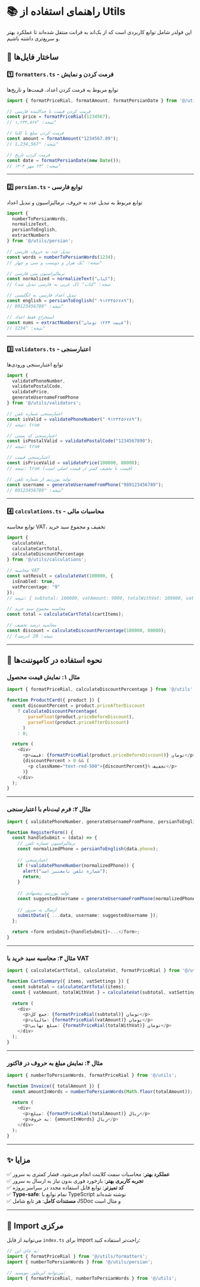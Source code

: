# 📚 راهنمای استفاده از Utils

این فولدر شامل توابع کاربردی است که از بک‌اند به فرانت منتقل شده‌اند تا عملکرد بهتر و سریع‌تری داشته باشیم.

## 📁 ساختار فایل‌ها

### 1️⃣ `formatters.ts` - فرمت کردن و نمایش

توابع مربوط به فرمت کردن اعداد، قیمت‌ها و تاریخ‌ها

```typescript
import { formatPriceRial, formatAmount, formatPersianDate } from '@/utils/formatters';

// فرمت کردن قیمت با جداکننده فارسی
const price = formatPriceRial(1234567);
// نتیجه: "۱,۲۳۴,۵۶۷"

// فرمت کردن مبلغ با کاما
const amount = formatAmount("1234567.89");
// نتیجه: "1,234,567"

// فرمت کردن تاریخ
const date = formatPersianDate(new Date());
// نتیجه: "۲۴ مهر ۱۴۰۴"
```

---

### 2️⃣ `persian.ts` - توابع فارسی

توابع مربوط به تبدیل عدد به حروف، نرمالیزاسیون و تبدیل اعداد

```typescript
import { 
  numberToPersianWords, 
  normalizeText, 
  persianToEnglish,
  extractNumbers 
} from '@/utils/persian';

// تبدیل عدد به حروف فارسی
const words = numberToPersianWords(1234);
// نتیجه: "یک هزار و دویست و سی و چهار"

// نرمالیزاسیون متن فارسی
const normalized = normalizeText("كتاب");
// نتیجه: "کتاب" (ک عربی به فارسی تبدیل شد)

// تبدیل اعداد فارسی به انگلیسی
const english = persianToEnglish("۰۹۱۲۳۴۵۶۷۸۹");
// نتیجه: "09123456789"

// استخراج فقط اعداد
const nums = extractNumbers("قیمت ۱۲۳۴ تومان");
// نتیجه: "1234"
```

---

### 3️⃣ `validators.ts` - اعتبارسنجی

توابع اعتبارسنجی ورودی‌ها

```typescript
import { 
  validatePhoneNumber, 
  validatePostalCode,
  validatePrice,
  generateUsernameFromPhone 
} from '@/utils/validators';

// اعتبارسنجی شماره تلفن
const isValid = validatePhoneNumber("۰۹۱۲۳۴۵۶۷۸۹");
// نتیجه: true

// اعتبارسنجی کد پستی
const isPostalValid = validatePostalCode("1234567890");
// نتیجه: true

// اعتبارسنجی قیمت
const isPriceValid = validatePrice(100000, 80000);
// نتیجه: true (قیمت با تخفیف کمتر از قیمت اصلی است)

// تولید یوزرنیم از شماره تلفن
const username = generateUsernameFromPhone("989123456789");
// نتیجه: "09123456789"
```

---

### 4️⃣ `calculations.ts` - محاسبات مالی

توابع محاسبه VAT، تخفیف و مجموع سبد خرید

```typescript
import { 
  calculateVat, 
  calculateCartTotal,
  calculateDiscountPercentage 
} from '@/utils/calculations';

// محاسبه VAT
const vatResult = calculateVat(100000, { 
  isEnabled: true, 
  vatPercentage: "9" 
});
// نتیجه: { subtotal: 100000, vatAmount: 9000, totalWithVat: 109000, vatPercentage: 9 }

// محاسبه مجموع سبد خرید
const total = calculateCartTotal(cartItems);

// محاسبه درصد تخفیف
const discount = calculateDiscountPercentage(100000, 80000);
// نتیجه: 20 (درصد)
```

---

## 🎯 نحوه استفاده در کامپوننت‌ها

### مثال ۱: نمایش قیمت محصول

```typescript
import { formatPriceRial, calculateDiscountPercentage } from '@/utils';

function ProductCard({ product }) {
  const discountPercent = product.priceAfterDiscount 
    ? calculateDiscountPercentage(
        parseFloat(product.priceBeforeDiscount),
        parseFloat(product.priceAfterDiscount)
      )
    : 0;

  return (
    <div>
      <p>قیمت: {formatPriceRial(product.priceBeforeDiscount)} تومان</p>
      {discountPercent > 0 && (
        <p className="text-red-500">{discountPercent}% تخفیف</p>
      )}
    </div>
  );
}
```

---

### مثال ۲: فرم ثبت‌نام با اعتبارسنجی

```typescript
import { validatePhoneNumber, generateUsernameFromPhone, persianToEnglish } from '@/utils';

function RegisterForm() {
  const handleSubmit = (data) => {
    // نرمالیزاسیون شماره تلفن
    const normalizedPhone = persianToEnglish(data.phone);
    
    // اعتبارسنجی
    if (!validatePhoneNumber(normalizedPhone)) {
      alert("شماره تلفن نامعتبر است");
      return;
    }
    
    // تولید یوزرنیم پیشنهادی
    const suggestedUsername = generateUsernameFromPhone(normalizedPhone);
    
    // ارسال به سرور
    submitData({ ...data, username: suggestedUsername });
  };
  
  return <form onSubmit={handleSubmit}>...</form>;
}
```

---

### مثال ۳: محاسبه سبد خرید با VAT

```typescript
import { calculateCartTotal, calculateVat, formatPriceRial } from '@/utils';

function CartSummary({ items, vatSettings }) {
  const subtotal = calculateCartTotal(items);
  const { vatAmount, totalWithVat } = calculateVat(subtotal, vatSettings);
  
  return (
    <div>
      <p>جمع کل: {formatPriceRial(subtotal)} تومان</p>
      <p>مالیات: {formatPriceRial(vatAmount)} تومان</p>
      <p>مبلغ نهایی: {formatPriceRial(totalWithVat)} تومان</p>
    </div>
  );
}
```

---

### مثال ۴: نمایش مبلغ به حروف در فاکتور

```typescript
import { numberToPersianWords, formatPriceRial } from '@/utils';

function Invoice({ totalAmount }) {
  const amountInWords = numberToPersianWords(Math.floor(totalAmount));
  
  return (
    <div>
      <p>مبلغ: {formatPriceRial(totalAmount)} ریال</p>
      <p>به حروف: {amountInWords} ریال</p>
    </div>
  );
}
```

---

## ✨ مزایا

✅ **عملکرد بهتر**: محاسبات سمت کلاینت انجام می‌شود، فشار کمتری به سرور  
✅ **تجربه کاربری بهتر**: بازخورد فوری بدون نیاز به ارسال به سرور  
✅ **کد تمیزتر**: توابع قابل استفاده مجدد در سراسر پروژه  
✅ **Type-safe**: تمام توابع با TypeScript نوشته شده‌اند  
✅ **مستندات کامل**: هر تابع شامل JSDoc و مثال است  

---

## 🔄 Import مرکزی

می‌توانید از فایل `index.ts` برای import راحت‌تر استفاده کنید:

```typescript
// به جای این:
import { formatPriceRial } from '@/utils/formatters';
import { numberToPersianWords } from '@/utils/persian';

// می‌توانید این‌طور بنویسید:
import { formatPriceRial, numberToPersianWords } from '@/utils';
```
